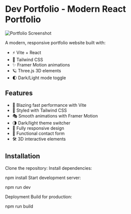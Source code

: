 # Dev Portfolio - Modern React Portfolio

![Portfolio Screenshot](./public/screenshot.png) <!-- Add a screenshot later -->

A modern, responsive portfolio website built with:
- ⚡ Vite + React
- 🎨 Tailwind CSS
- ✨ Framer Motion animations
- 🪐 Three.js 3D elements
- 🌓 Dark/Light mode toggle

## Features

- 🚀 Blazing fast performance with Vite
- 💅 Styled with Tailwind CSS
- 🎭 Smooth animations with Framer Motion
- 🌗 Dark/light theme switcher
- 📱 Fully responsive design
- 📨 Functional contact form
- 🛠️ 3D interactive elements

## Installation

 Clone the repository:
Install dependencies:


npm install
Start development server:

npm run dev

Deployment
Build for production:

npm run build